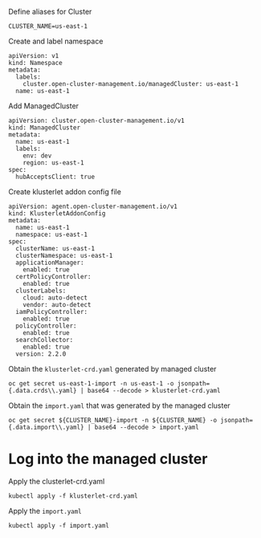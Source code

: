 Define aliases for Cluster
```
CLUSTER_NAME=us-east-1
```
Create and label namespace
```
apiVersion: v1
kind: Namespace
metadata:
  labels:
    cluster.open-cluster-management.io/managedCluster: us-east-1
  name: us-east-1
```

Add ManagedCluster 
```
apiVersion: cluster.open-cluster-management.io/v1
kind: ManagedCluster
metadata:
  name: us-east-1
  labels:
    env: dev
    region: us-east-1
spec:
  hubAcceptsClient: true
```

Create klusterlet addon config file
```
apiVersion: agent.open-cluster-management.io/v1
kind: KlusterletAddonConfig
metadata:
  name: us-east-1
  namespace: us-east-1
spec:
  clusterName: us-east-1
  clusterNamespace: us-east-1
  applicationManager:
    enabled: true
  certPolicyController:
    enabled: true
  clusterLabels:
    cloud: auto-detect
    vendor: auto-detect
  iamPolicyController:
    enabled: true
  policyController:
    enabled: true
  searchCollector:
    enabled: true
  version: 2.2.0
```

Obtain the `klusterlet-crd.yaml` generated by managed cluster
```
oc get secret us-east-1-import -n us-east-1 -o jsonpath={.data.crds\\.yaml} | base64 --decode > klusterlet-crd.yaml
```

Obtain the `import.yaml` that was generated by the managed cluster 
```
oc get secret ${CLUSTER_NAME}-import -n ${CLUSTER_NAME} -o jsonpath={.data.import\\.yaml} | base64 --decode > import.yaml
```

# Log into the managed cluster
Apply the clusterlet-crd.yaml
```
kubectl apply -f klusterlet-crd.yaml
```

Apply the `import.yaml`
```
kubectl apply -f import.yaml
```